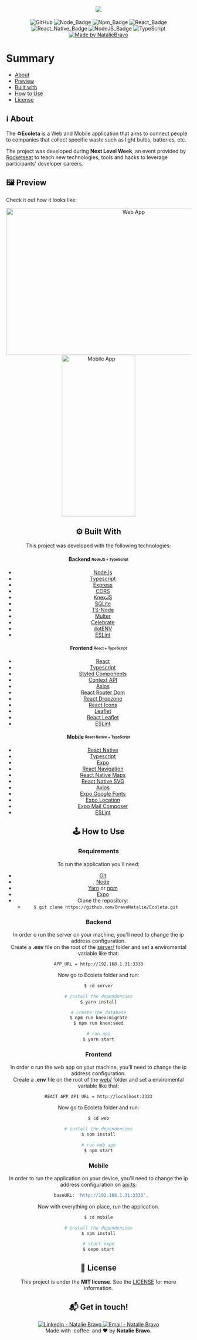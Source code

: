 <h1 align=center>
<img src="https://res.cloudinary.com/nataliebravo/image/upload/v1593003005/Ecoleta_github_assets/principal_fcvvkc.png" />
</h1>

<div align="center">
  
![GitHub](https://img.shields.io/github/license/BravoNatalie/Ecoleta) 
![Node_Badge](https://img.shields.io/badge/node-13.12.0-green)
![Npm_Badge](https://img.shields.io/badge/npm-6.14.5-yellow)
![React_Badge](https://img.shields.io/badge/web-ReactJS-blue)
![React_Native_Badge](https://img.shields.io/badge/mobile-React%20Native-blueviolet)
![NodeJS_Badge](https://img.shields.io/badge/server-NodeJS-important)
![TypeScript](https://img.shields.io/badge/%3C%2F%3E-TypeScript-blue)
[![Made by NatalieBravo](https://img.shields.io/badge/made%20by-NatalieBravo-blueviolet)](https://www.linkedin.com/in/nataliebravo/)
</div>


# Summary

- [About](#about)
- [Preview](#preview)
- [Built with](#technologies)
- [How to Use](#how-to-use)
- [License](#license)

<a id='about'/>

## :information_source: About

The :recycle:**Ecoleta** is a Web and Mobile application that aims to connect people to companies that collect specific waste such as light bulbs, batteries, etc.

The project was developed during **Next Level Week**, an event provided by [Rocketseat](https://rocketseat.com.br/) to teach new technologies, tools and hacks to leverage participants' developer careers.


<a id='preview'/>

## :framed_picture: Preview

Check it out how it looks like:

<div align="center">
  <img alt="Web App" width="680" height="400"  src="https://res.cloudinary.com/nataliebravo/image/upload/v1593174151/Ecoleta_github_assets/InShot-20200624-155437898_jfgc3t.gif" >
  <img alt="Mobile App" width="200" height="440" src="https://res.cloudinary.com/nataliebravo/image/upload/v1593173335/Ecoleta_github_assets/InShot-mobile_kcybx9.gif" >
<div/>

<a id='technologies'/>

## :gear: Built With

This project was developed with the following technologies:

#### **Backend** <sub><sup>NodeJS + TypeScript</sup></sub>
  - [Node.js](https://nodejs.org/)
  - [Typescript](https://www.typescriptlang.org/)
  - [Express](https://expressjs.com/)
  - [CORS](https://www.npmjs.com/package/cors)
  - [KnexJS](http://knexjs.org/)
  - [SQLite](https://github.com/mapbox/node-sqlite3)
  - [TS-Node](https://www.npmjs.com/package/ts-node)
  - [Multer](https://github.com/expressjs/multer)
  - [Celebrate](https://github.com/arb/celebrate)
  - [dotENV](https://github.com/motdotla/dotenv)
  - [ESLint](https://eslint.org/)
 

#### **Frontend** <sub><sup>React + TypeScript</sup></sub>
  - [React](https://pt-br.reactjs.org/)
  - [Typescript](https://www.typescriptlang.org/)
  - [Styled Components](https://styled-components.com/)
  - [Context API](https://reactjs.org/docs/context.html)
  - [Axios](https://www.npmjs.com/package/axios)
  - [React Router Dom](https://github.com/ReactTraining/react-router/tree/master/packages/react-router-dom)
  - [React Dropzone](https://github.com/react-dropzone/react-dropzone)
  - [React Icons](https://react-icons.netlify.com/#/)
  - [Leaflet](https://leafletjs.com/)
  - [React Leaflet](https://react-leaflet.js.org/)
  - [ESLint](https://eslint.org/)



#### **Mobile** <sub><sup>React Native + TypeScript</sup></sub>
  - [React Native](https://reactnative.dev/)
  - [Typescript](https://www.typescriptlang.org/)
  - [Expo](https://expo.io/learn)
  - [React Navigation](https://reactnavigation.org/)
  - [React Native Maps](https://github.com/react-native-community/react-native-maps)
  - [React Native SVG](https://github.com/react-native-community/react-native-svg)
  - [Axios](https://www.npmjs.com/package/axios)
  - [Expo Google Fonts](https://github.com/expo/google-fonts)
  - [Expo Location](https://docs.expo.io/versions/latest/sdk/location/)
  - [Expo Mail Composer](https://docs.expo.io/versions/latest/sdk/mail-composer/)
  - [ESLint](https://eslint.org/)


<a id='how-to-use'/>

## :joystick: How to Use

### Requirements

To run the application you'll need:
* [Git](https://git-scm.com)
* [Node](https://nodejs.org/)
* [Yarn](https://yarnpkg.com/) or [npm](https://www.npmjs.com/)
* [Expo](https://expo.io/learn)
* Clone the repository:
  * ```$ git clone https://github.com/BravoNatalie/Ecoleta.git ```

### Backend

In order o run the server on your machine, you'll need to change the ip address configuration.<br/> 
Create a **.env** file on the root of the [server/](https://github.com/BravoNatalie/Ecoleta/tree/master/server) folder and set a enviromental variable like that:

```dotenv
APP_URL = http://192.168.1.31:3333
```

Now go to Ecoleta folder and run:

```bash
$ cd server

# install the dependencies
$ yarn install

# create the database
$ npm run knex:migrate
$ npm run knex:seed

# run api
$ yarn start
```

### Frontend

In order o run the web app on your machine, you'll need to change the ip address configuration.<br/> 
Create a **.env** file on the root of the [web/](https://github.com/BravoNatalie/Ecoleta/tree/master/web) folder and set a enviromental variable like that:

```dotenv
REACT_APP_API_URL = http://localhost:3333
```

Now go to Ecoleta folder and run:


```bash
$ cd web

# install the dependencies
$ npm install

# run web app
$ npm start
```

### Mobile

In order to run the application on your device, you'll need to change the ip address configuration on [api.ts](https://github.com/BravoNatalie/Ecoleta/blob/master/mobile/src/services/api.ts):

```javascript
  baseURL: 'http://192.168.1.31:3333',
```
Now with everything on place, run the application.

```bash
$ cd mobile

# install the dependencies
$ npm install

# start expo
$ expo start
```

<a id='license'/>

## :page_with_curl: License

This project is under the **MIT license**. See the [LICENSE](https://github.com/BravoNatalie/Ecoleta/blob/master/LICENSE) for more information.

## :mailbox_with_mail: Get in touch!

<p align="center">
<a href="https://www.linkedin.com/in/nataliebravo/" target="_blank" >
  <img alt="Linkedin - Natalie Bravo" src="https://img.shields.io/badge/Linkedin--%23F8952D?style=social&logo=linkedin">
</a>
<a href="mailto:natalie.bravo@ice.ufjf.br" target="_blank" >
  <img alt="Email - Natalie Bravo" src="https://img.shields.io/badge/Email--%23F8952D?style=social&logo=gmail">
</a> 
<br/>
  Made with :coffee: and ❤️ by <b>Natalie Bravo</b>.
<p/>

